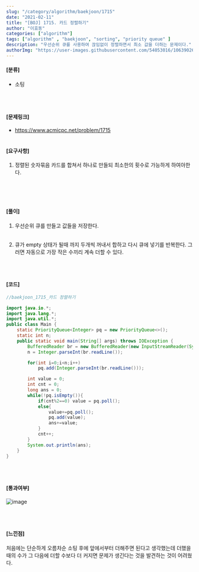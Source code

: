 ```yaml
---
slug: "/category/algorithm/baekjoon/1715"
date: "2021-02-11"
title: "[BOJ] 1715. 카드 정렬하기"
author: "이효동"
categories: ["algorithm"]
tags: ["algorithm" , "baekjoon", "sorting", "priority queue" ]
description: "우선순위 큐를 사용하여 끊임없이 정렬하면서 최소 값을 더하는 문제이다."
authorImg: "https://user-images.githubusercontent.com/54053016/106390261-d4693200-642a-11eb-8ac8-eb8203cf74b9.png"
---
```



#### [분류]
- 소팅


<br><br>

#### [문제링크]
- https://www.acmicpc.net/problem/1715
<br><br>


#### [요구사항]

1. 정렬된 숫자묶음 카드를 합쳐서 하나로 만들되 최소한의 횟수로 가능하게 하여아한다.<br><br> 



<br><br>

#### [풀이]

1. 우선순위 큐를 만들고 값들을 저장한다.<br><br>

2. 큐가 empty 상태가 될때 까지 두개씩 꺼내서 합하고 다시 큐에 넣기를 반복한다. 그러면 자동으로 가장 작은 수끼리 계속 더할 수 있다.


<br><br>

#### [코드]
```java
//baekjoon_1715_카드 정렬하기

import java.io.*;
import java.lang.*;
import java.util.*;
public class Main {
    static PriorityQueue<Integer> pq = new PriorityQueue<>();
    static int n;
    public static void main(String[] args) throws IOException {
        BufferedReader br = new BufferedReader(new InputStreamReader(System.in));
        n = Integer.parseInt(br.readLine());

        for(int i=0;i<n;i++)
            pq.add(Integer.parseInt(br.readLine()));

        int value = 0;
        int cnt = 0;
        long ans = 0;
        while(!pq.isEmpty()){
            if(cnt%2==0) value = pq.poll();
            else{
                value+=pq.poll();
                pq.add(value);
                ans+=value;
            }
            cnt++;
        }
        System.out.println(ans);
    }
}
```
<br><br>

#### [통과여부]
![image](https://user-images.githubusercontent.com/54053016/107636857-9c76b000-6cb0-11eb-9a20-6f208d601ab2.png)


<br><br>

#### [느낀점]
처음에는 단순하게 오름차순 소팅 후에 앞에서부터 더해주면 된다고 생각했는데 더했을 때의 수가 그 다음에 더할 수보다 더 커지면 문제가 생긴다는 것을 발견하는 것이 어려웠다.